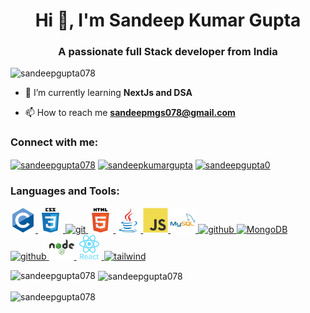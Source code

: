 

<!--
**Sandeepgupta078/Sandeepgupta078** is a ✨ _special_ ✨ repository because its `README.md` (this file) appears on your GitHub profile.

Here are some ideas to get you started:

- 🔭 I’m currently working on ...
- 🌱 I’m currently learning React
- 👯 I’m looking to collaborate on ...
- 🤔 I’m looking for help with ...
- 💬 Ask me about ...
- 📫 How to reach me: ...
- 😄 Pronouns: ...
- ⚡ Fun fact: ...
-->

<h1 align="center">Hi 👋, I'm Sandeep Kumar Gupta</h1>
<h3 align="center">A passionate full Stack developer from India</h3>

<p align="left"> <img src="https://komarev.com/ghpvc/?username=sandeepgupta078&label=Profile%20views&color=0e75b6&style=flat" alt="sandeepgupta078" /> </p>

- 🌱 I’m currently learning **NextJs and DSA**

- 📫 How to reach me **sandeepmgs078@gmail.com**

<h3 align="left">Connect with me:</h3>
<p align="left">
<a href="https://twitter.com/sandeepgupta078" target="blank"><img align="center" src="https://raw.githubusercontent.com/rahuldkjain/github-profile-readme-generator/master/src/images/icons/Social/twitter.svg" alt="sandeepgupta078" height="30" width="40" /></a>
<a href="https://linkedin.com/in/sandeep-kumar-gupta-075s" target="blank"><img align="center" src="https://raw.githubusercontent.com/rahuldkjain/github-profile-readme-generator/master/src/images/icons/Social/linked-in-alt.svg" alt="sandeepkumargupta" height="30" width="40" /></a>
<a href="https://instagram.com/sandeepgupta0" target="blank"><img align="center" src="https://raw.githubusercontent.com/rahuldkjain/github-profile-readme-generator/master/src/images/icons/Social/instagram.svg" alt="sandeepgupta0" height="30" width="40" /></a>
</p>

<h3 align="left">Languages and Tools:</h3>
<p align="left"> 
  <a href="https://www.cprogramming.com/" target="_blank" rel="noreferrer"> 
    <img src="https://raw.githubusercontent.com/devicons/devicon/master/icons/c/c-original.svg" alt="c" width="40" height="40"/> 
  </a>
  <a href="https://www.w3schools.com/css/" target="_blank" rel="noreferrer"> 
    <img src="https://raw.githubusercontent.com/devicons/devicon/master/icons/css3/css3-original-wordmark.svg" alt="css3" width="40" height="40"/> 
  </a> 
  <a href="https://git-scm.com/" target="_blank" rel="noreferrer"> 
    <img src="https://www.vectorlogo.zone/logos/git-scm/git-scm-icon.svg" alt="git" width="40" height="40"/> 
  </a> 
  <a href="https://www.w3.org/html/" target="_blank" rel="noreferrer"> 
    <img src="https://raw.githubusercontent.com/devicons/devicon/master/icons/html5/html5-original-wordmark.svg" alt="html5" width="40" height="40"/>
  </a>
  <a href="https://www.java.com" target="_blank" rel="noreferrer"> 
    <img src="https://raw.githubusercontent.com/devicons/devicon/master/icons/java/java-original.svg" alt="java" width="40" height="40"/> 
  </a>
  <a href="https://www.javascript.com/" target="_blank" rel="noreferrer">
    <img src="https://raw.githubusercontent.com/devicons/devicon/master/icons/javascript/javascript-original.svg" alt="javascript" width="40" height="40"/> 
  </a> 
  <a href="https://www.mysql.com/" target="_blank" rel="noreferrer">
    <img src="https://raw.githubusercontent.com/devicons/devicon/master/icons/mysql/mysql-original-wordmark.svg" alt="mysql" width="40" height="40"/> 
  </a>
  <a href="https://www.github.com/" target="_blank" rel="noreferrer">
    <img src="https://skillicons.dev/icons?i=github" alt="github" width="40" height="40"/> 
  </a>
  <a href="https://www.github.com/" target="_blank" rel="noreferrer">
    <img src="https://skillicons.dev/icons?i=MongoDb" alt="MongoDB" width="40" height="40"/> 
  </a>
  <a href="https://www.github.com/" target="_blank" rel="noreferrer">
    <img src="https://skillicons.dev/icons?i=Expressjs" alt="github" width="40" height="40"/> 
  </a>
  <a href="https://nodejs.org" target="_blank" rel="noreferrer">
    <img src="https://raw.githubusercontent.com/devicons/devicon/master/icons/nodejs/nodejs-original-wordmark.svg" alt="nodejs" width="40" height="40"/> 
  </a>
  <a href="https://reactjs.org/" target="_blank" rel="noreferrer">
    <img src="https://raw.githubusercontent.com/devicons/devicon/master/icons/react/react-original-wordmark.svg" alt="react" width="40" height="40"/>
  </a> 
  <a href="https://tailwindcss.com/" target="_blank" rel="noreferrer"> <img src="https://www.vectorlogo.zone/logos/tailwindcss/tailwindcss-icon.svg" alt="tailwind" width="40" height="40"/>
  </a> 
</p>

<p><img align="left" src="https://github-readme-stats.vercel.app/api/top-langs?username=sandeepgupta078&show_icons=true&locale=en&layout=compact" alt="sandeepgupta078" /></p>

<p>&nbsp;<img align="center" src="https://github-readme-stats.vercel.app/api?username=sandeepgupta078&show_icons=true&locale=en" alt="sandeepgupta078" /></p>

<p><img align="center" src="https://github-readme-streak-stats.herokuapp.com/?user=sandeepgupta078&" alt="sandeepgupta078" /></p>
